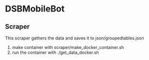 # DSBMobileBot

## Scraper
This scraper gathers the data and saves it to json/groupedtables.json
1. make container with scraper/make_docker_container.sh 
2. run the container with ./get_data_docker.sh

